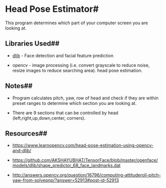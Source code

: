 # **Head Pose Estimator**#
This program determines which part of your computer screen you are looking at.

## **Libraries Used**##
-   [dlib](http://dlib.net/) - Face detection and facial feature prediction

-   opencv - image processing (i.e. convert grayscale to reduce noise, resize images to reduce searching area).
head pose estimation.

## **Notes**##
-   Program calculates pitch, yaw, row of head and check if they are within preset ranges to determine
which section you are looking at.

-   There are 9 sections that can be controlled by head (left,right,up,down,center, corners).

## **Resources**##
- https://www.learnopencv.com/head-pose-estimation-using-opencv-and-dlib/

- https://github.com/AKSHAYUBHAT/TensorFace/blob/master/openface/models/dlib/shape_predictor_68_face_landmarks.dat

- http://answers.opencv.org/question/16796/computing-attituderoll-pitch-yaw-from-solvepnp/?answer=52913#post-id-52913

